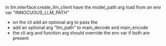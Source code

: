 in llm.interface:create_llm_client
have the model_path arg load from an env var "INNOCUOUS_LLM_PATH"
- on the cli add an optional arg to pass the 
- add an optional arg "llm_path" to main_decode and main_encode 
- the cli arg and function arg should override the env var if both are present